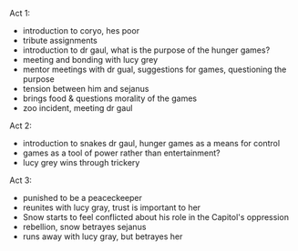 

Act 1:
- introduction to coryo, hes poor
- tribute assignments
- introduction to dr gaul, what is the purpose of the hunger games?
- meeting and bonding with lucy grey
- mentor meetings with dr gual, suggestions for games, questioning the purpose
- tension between him and sejanus
- brings food & questions morality of the games
- zoo incident, meeting dr gaul

Act 2:
- introduction to snakes dr gaul, hunger games as a means for control
- games as a tool of power rather than entertainment?
- lucy grey wins through trickery

Act 3: 
- punished to be a peaceckeeper
- reunites with lucy gray, trust is important to her
- Snow starts to feel conflicted about his role in the Capitol's oppression
- rebellion, snow betrayes sejanus
- runs away with lucy gray, but betrayes her